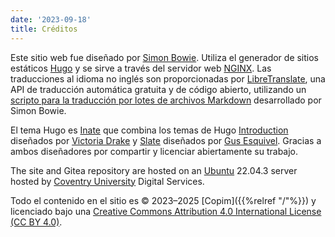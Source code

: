 ```yaml
---
date: '2023-09-18'
title: Créditos
---
```


Este sitio web fue diseñado por [Simon Bowie](https://simonxix.com). Utiliza el generador de sitios estáticos [Hugo](https://gohugo.io/) y se sirve a través del servidor web [NGINX](https://www.nginx.com/). Las traducciones al idioma no inglés son proporcionadas por [LibreTranslate](https://libretranslate.com/), una API de traducción automática gratuita y de código abierto, utilizando un [scripto para la traducción por lotes de archivos Markdown](https://github.com/SimonXIX/Markdown_translation) desarrollado por Simon Bowie.

El tema Hugo es [Inate](https://github.com/COPIM/inate-hugo) que combina los temas de Hugo [Introduction](https://github.com/victoriadrake/hugo-theme-introduction) diseñados por [Victoria Drake](https://victoria.dev) y [Slate](https://github.com/gesquivevelve) diseñados por [Gus Esquivel](https://github.com/gesquive). Gracias a ambos diseñadores por compartir y licenciar abiertamente su trabajo.

The site and Gitea repository are hosted on an [Ubuntu](https://ubuntu.com/) 22.04.3 server hosted by [Coventry University](https://www.coventry.ac.uk/) Digital Services.

Todo el contenido en el sitio es © 2023–2025 [Copim]({{%relref "/"%}}) y licenciado bajo una [Creative Commons Attribution 4.0 International License (CC BY 4.0)](https://creativecommons.org/licenses/by/4.0/).